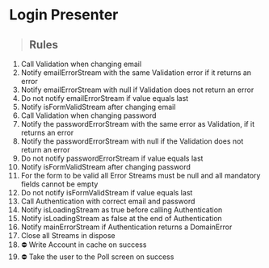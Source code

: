 # Login Presenter

> ## Rules
1. Call Validation when changing email
2. Notify emailErrorStream with the same Validation error if it returns an error
3. Notify emailErrorStream with null if Validation does not return an error
4. Do not notify emailErrorStream if value equals last
5. Notify isFormValidStream after changing email
6. Call Validation when changing password
7. Notify the passwordErrorStream with the same error as Validation, if it returns an error
8. Notify the passwordErrorStream with null if the Validation does not return an error
9. Do not notify passwordErrorStream if value equals last
10. Notify isFormValidStream after changing password
11. For the form to be valid all Error Streams must be null and all mandatory fields cannot be empty
12. Do not notify isFormValidStream if value equals last
13. Call Authentication with correct email and password
14. Notify isLoadingStream as true before calling Authentication
15. Notify isLoadingStream as false at the end of Authentication
16. Notify mainErrorStream if Authentication returns a DomainError
17. Close all Streams in dispose
18. ⛔️ Write Account in cache on success
19. ⛔️ Take the user to the Poll screen on success